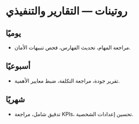 # روتينات — التقارير والتنفيذي

## يوميًا
- مراجعة المهام، تحديث الفهارس، فحص تنبيهات الأمان.

## أسبوعيًا
- تقرير جودة، مراجعة التكلفة، ضبط معايير الأهمية.

## شهريًا
- تدقيق شامل، مراجعة KPIs، تحسين إعدادات الشخصية.
